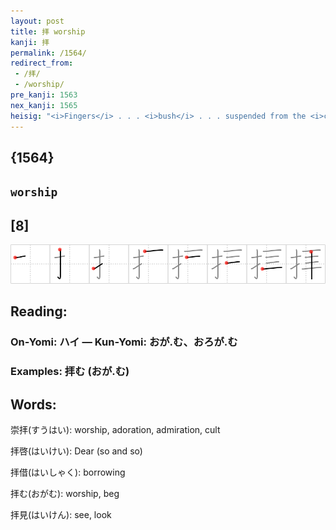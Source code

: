 ```yaml
---
layout: post
title: 拝 worship
kanji: 拝
permalink: /1564/
redirect_from:
 - /拝/
 - /worship/
pre_kanji: 1563
nex_kanji: 1565
heisig: "<i>Fingers</i> . . . <i>bush</i> . . . suspended from the <i>ceiling</i>."
---
```


## {1564}

## `worship`

## [8]

<div class="stroke"><img src="../images/E68B9D.png" /></div>

## Reading:

### On-Yomi: ハイ &mdash; Kun-Yomi: おが.む、おろが.む

### Examples: 拝む (おが.む)

## Words:

崇拝(すうはい): worship, adoration, admiration, cult

拝啓(はいけい): Dear (so and so)

拝借(はいしゃく): borrowing

拝む(おがむ): worship, beg

拝見(はいけん): see, look
